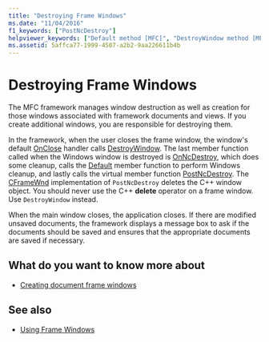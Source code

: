```yaml
---
title: "Destroying Frame Windows"
ms.date: "11/04/2016"
f1_keywords: ["PostNcDestroy"]
helpviewer_keywords: ["Default method [MFC]", "DestroyWindow method [MFC]", "frame windows [MFC], destroying", "OnNcDestroy method, and frame windows", "document frame windows [MFC], destroying", "destroying frame windows", "MFC, frame windows", "windows [MFC], destroying", "OnClose method [MFC]", "PostNcDestroy method [MFC]"]
ms.assetid: 5affca77-1999-4507-a2b2-9aa226611b4b
---
```

# Destroying Frame Windows

The MFC framework manages window destruction as well as creation for those windows associated with framework documents and views. If you create additional windows, you are responsible for destroying them.

In the framework, when the user closes the frame window, the window's default [OnClose](../mfc/reference/cwnd-class.md#onclose) handler calls [DestroyWindow](../mfc/reference/cwnd-class.md#destroywindow). The last member function called when the Windows window is destroyed is [OnNcDestroy](../mfc/reference/cwnd-class.md#onncdestroy), which does some cleanup, calls the [Default](../mfc/reference/cwnd-class.md#default) member function to perform Windows cleanup, and lastly calls the virtual member function [PostNcDestroy](../mfc/reference/cwnd-class.md#postncdestroy). The [CFrameWnd](../mfc/reference/cframewnd-class.md) implementation of `PostNcDestroy` deletes the C++ window object. You should never use the C++ **delete** operator on a frame window. Use `DestroyWindow` instead.

When the main window closes, the application closes. If there are modified unsaved documents, the framework displays a message box to ask if the documents should be saved and ensures that the appropriate documents are saved if necessary.

## What do you want to know more about

- [Creating document frame windows](../mfc/creating-document-frame-windows.md)

## See also

- [Using Frame Windows](../mfc/using-frame-windows.md)
